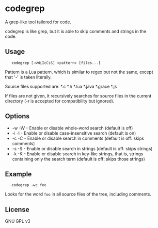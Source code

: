 codegrep
========

A grep-like tool tailored for code.

codegrep is like grep, but it is able to skip comments and strings in the code.

## Usage

```
   codegrep [-wWiIcCsS] <pattern> [files...]
```

Pattern is a Lua pattern, which is similar to regex but not the same,
except that '-' is taken literally.

Source files supported are: *.c *.h *.lua *.java *.grace *.js

If files are not given, it recursively searches for source files in the
current directory (-r is accepted for compatibility but ignored).
   
## Options

* -w -W - Enable or disable whole-word search (default is off)
* -i -I - Enable or disable case-insensitive search (default is on)
* -c -C - Enable or disable search in comments (default is off: skips comments)
* -s -S - Enable or disable search in strings (default is off: skips strings)
* -k -K - Enable or disable search in key-like strings, that is, strings containing only the search term (default is off: skips those strings)
   
## Example

```
   codegrep -wc foo
```
   
Looks for the word `foo` in all source files of the tree, including comments.

## License

GNU GPL v3
